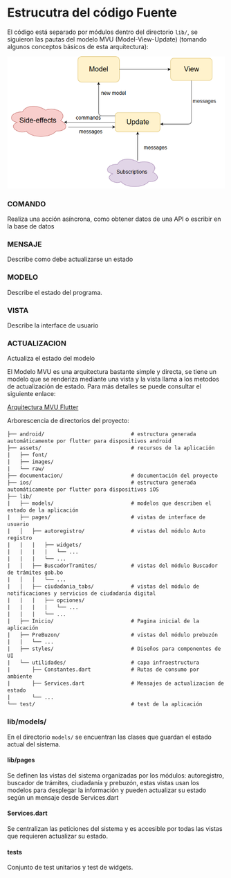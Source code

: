 # Estrucutra del código Fuente

El código está separado por módulos dentro del directorio `lib/`, se siguieron las pautas del modelo MVU (Model-View-Update) (tomando algunos conceptos básicos de esta arquitectura):

   ![Arquitectura MVU](images/mvu_flutter.png)

### COMANDO

Realiza una acción asíncrona, como obtener datos de una API o escribir en la base de datos 

### MENSAJE

Describe como debe actualizarse un estado

### MODELO

Describe el estado del programa.

### VISTA

Describe la interface de usuario

### ACTUALIZACION

Actualiza el estado del modelo


El Modelo MVU es una arquitectura bastante simple y directa, se tiene un modelo que se renderiza mediante una vista y la vista llama a los metodos de actualización de estado. Para más detalles se puede consultar el siguiente enlace: 

[Arquitectura MVU Flutter](https://buildflutter.com/functional-model-view-update-architecture-for-flutter/)


Arborescencia de directorios del proyecto:

```
├── android/                            # estructura generada automáticamente por flutter para dispositivos android
├── assets/                             # recursos de la aplicación
|   ├── font/
|   ├── images/
|   └── raw/
├── documentacion/                      # documentación del proyecto
├── ios/                                # estructura generada automáticamente por flutter para dispositivos iOS
├── lib/
|   ├── models/                         # modelos que describen el estado de la aplicación
|   ├── pages/                          # vistas de interface de usuario
|   │   ├── autoregistro/               # vistas del módulo Auto registro
|   |   |   ├── widgets/
|   |   |   |   └── ...
|   |   |   └── ...
|   │   ├── BuscadorTramites/           # vistas del módulo Buscador de trámites gob.bo 
|   │   │   └── ...
|   │   ├── ciudadania_tabs/            # vistas del módulo de notificaciones y servicios de ciudadanía digital
|   |   |   ├── opciones/
|   |   |   |   └── ...
|   |   |   └── ...
|   ├── Inicio/                         # Pagina inicial de la aplicación
|   ├── PreBuzon/                       # vistas del módulo prebuzón
|   |   └── ...
|   ├── styles/                         # Diseños para componentes de UI
|   └── utilidades/                     # capa infraestructura
|       ├── Constantes.dart             # Rutas de consumo por ambiente
|       ├── Services.dart               # Mensajes de actualizacion de estado
|       └── ...
└── test/                               # test de la aplicación
```
 
### lib/models/

En el directorio `models/` se encuentran las clases que guardan el estado actual del sistema.

#### lib/pages

Se definen las vistas del sistema organizadas por los módulos: autoregistro, buscador de trámites, ciudadanía y prebuzón, estas vistas usan los modelos para desplegar la información y pueden actualizar su estado según un mensaje desde Services.dart 

#### Services.dart

Se centralizan las peticiones del sistema y es accesible por todas las vistas que requieren actualizar su estado.

#### tests

Conjunto de test unitarios y test de widgets.  
